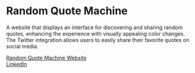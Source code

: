 # Random Quote Machine
A website that displays an interface for discovering and sharing random quotes, enhancing the experience with visually appealing color changes. The Twitter integration allows users to easily share their favorite quotes on social media. <br />

[Random Quote Machine Website](https://ikpc.github.io/Random-Quote-Machine) <br />
[LinkedIn](https://www.linkedin.com/in/pabllo-cristian-ferreira-de-lima-712b5224b/)
